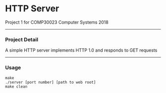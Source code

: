 # HTTP Server
Project 1 for COMP30023 Computer Systems 2018

---
### Project Detail
A simple HTTP server implements HTTP 1.0 and responds to GET requests

---
### Usage
	make
	./server [port number] [path to web root]
	make clean
